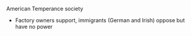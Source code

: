 
American Temperance society
- Factory owners support, immigrants (German and Irish) oppose but have no power


